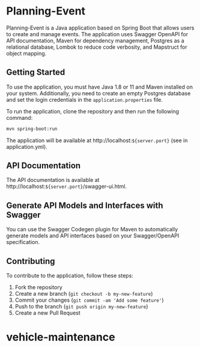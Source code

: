 # Planning-Event

Planning-Event is a Java application based on Spring Boot that allows users to create and manage events. The application uses Swagger OpenAPI for API documentation, Maven for dependency management, Postgres as a relational database, Lombok to reduce code verbosity, and Mapstruct for object mapping.

## Getting Started

To use the application, you must have Java 1.8 or 11 and Maven installed on your system. Additionally, you need to create an empty Postgres database and set the login credentials in the `application.properties` file.

To run the application, clone the repository and then run the following command:

```sh
mvn spring-boot:run
```

The application will be available at http://localhost:`${server.port}` (see in application.yml). 

## API Documentation

The API documentation is available at http://localhost:`${server.port}`/swagger-ui.html.

## Generate API Models and Interfaces with Swagger
You can use the Swagger Codegen plugin for Maven to automatically generate models and API interfaces based on your Swagger/OpenAPI specification.

## Contributing

To contribute to the application, follow these steps:

1. Fork the repository
2. Create a new branch (`git checkout -b my-new-feature`)
3. Commit your changes (`git commit -am 'Add some feature'`)
4. Push to the branch (`git push origin my-new-feature`)
5. Create a new Pull Request
# vehicle-maintenance
